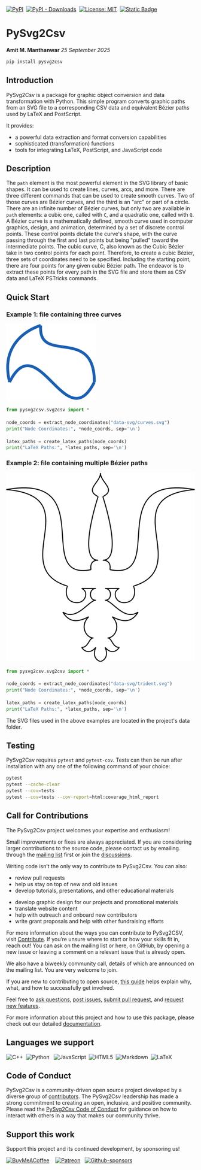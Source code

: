 [![PyPI](https://img.shields.io/pypi/v/pysvg2csv)](https://pypi.org/project/PySvg2Csv/)&nbsp;
[![PyPI - Downloads](https://img.shields.io/pypi/dm/pysvg2csv)](https://pypistats.org/packages/pysvg2csv)&nbsp;
[![License: MIT](https://img.shields.io/badge/License-MIT-maroon.svg)](https://opensource.org/licenses/MIT)&nbsp;
[![Static Badge](https://img.shields.io/badge/Test-Passing-teal)](https://github.com/manthanwar/PySvg2Csv)&nbsp;

<!-- [![GitHub Downloads (all assets, all releases)](https://img.shields.io/github/downloads/manthanwar/PySvg2Csv/total?logo=github)](https://github.com/manthanwar/PySvg2Csv)&nbsp; -->
<!-- [![GitHub repo size](https://img.shields.io/github/repo-size/manthanwar/PySvg2Csv?&color=purple&logo=github)](https://github.com/manthanwar/PySvg2Csv)&nbsp; -->

# PySvg2Csv

**Amit M. Manthanwar** _25 September 2025_

```sh
pip install pysvg2csv
```

## Introduction

PySvg2Csv is a package for graphic object conversion and data transformation with Python. This simple program converts graphic paths from an SVG file to a corresponding CSV data and equivalent Bézier paths used by LaTeX and PostScript.

It provides:

- a powerful data extraction and format conversion capabilities
- sophisticated (transformation) functions
- tools for integrating LaTeX, PostScript, and JavaScript  code

## Description

The `path` element is the most powerful element in the SVG library of basic shapes. It can be used to create lines, curves, arcs, and more. There are three different commands that can be used to create smooth curves. Two of those curves are Bézier curves, and the third is an "arc" or part of a circle. There are an infinite number of Bézier curves, but only two are available in `path` elements: a cubic one, called with `C`, and a quadratic one, called with `Q`. A Bézier curve is a mathematically defined, smooth curve used in computer graphics, design, and animation, determined by a set of discrete control points. These control points dictate the curve's shape, with the curve passing through the first and last points but being "pulled" toward the intermediate points. The cubic curve, C, also known as the Cubic Bézier take in two control points for each point. Therefore, to create a cubic Bézier, three sets of coordinates need to be specified. Including the starting point, there are four points for any given cubic Bézier path. The endeavor is to extract these points for every path in the SVG file and store them as CSV data and LaTeX PSTricks commands.

## Quick Start

### Example 1: file containing three curves

[![Simple Curves](data/curves.svg)](![data/curves.svg](https://raw.githubusercontent.com/manthanwar/PySvg2Csv/refs/heads/main/data/curves.svg))


```python
from pysvg2csv.svg2csv import *

node_coords = extract_node_coordinates("data-svg/curves.svg")
print("Node Coordinates:", *node_coords, sep='\n')

latex_paths = create_latex_paths(node_coords)
print("LaTeX Paths:", *latex_paths, sep='\n')
```

### Example 2: file containing multiple Bézier paths

[![Trident](data/trident.svg)](https://raw.githubusercontent.com/manthanwar/PySvg2Csv/refs/heads/main/data/trident.svg)

```python
from pysvg2csv.svg2csv import *

node_coords = extract_node_coordinates("data-svg/trident.svg")
print("Node Coordinates:", *node_coords, sep='\n')

latex_paths = create_latex_paths(node_coords)
print("LaTeX Paths:", *latex_paths, sep='\n')
```

The SVG files used in the above examples are located in the project's data folder.

## Testing

PySvg2Csv requires `pytest` and `pytest-cov`.  Tests can then be run after installation with any one of the following command of your choice:

```sh
pytest
pytest --cache-clear
pytest --cov=tests
pytest --cov=tests --cov-report=html:coverage_html_report
```

## Call for Contributions

The PySvg2Csv project welcomes your expertise and enthusiasm!

Small improvements or fixes are always appreciated. If you are considering larger contributions
to the source code, please contact us by emailing.
 through the [mailing
list](https://mail.python.org/archives/list/python-list@python.org/) first or join the [discussions](https://github.com/manthanwar/PySvg2Csv/discussions).

<!-- (https://mail.python.org/mailman/listinfo/PySvg2Csv-discussion) -->

Writing code isn’t the only way to contribute to PySvg2Csv. You can also:

- review pull requests
- help us stay on top of new and old issues
- develop tutorials, presentations, and other educational materials
<!-- - maintain and improve [our website](https://github.com/manthawnar/PySvg2Csv.org) -->
- develop graphic design for our projects and promotional materials
- translate website content
- help with outreach and onboard new contributors
- write grant proposals and help with other fundraising efforts

For more information about the ways you can contribute to PySvg2CSV, visit [Contribute](CONTRIBUTING.md). If you’re unsure where to start or how your skills fit in, reach out! You can ask on the mailing list or here, on GitHub, by opening a new issue or leaving a comment on a relevant issue that is already open.

<!-- Our preferred channels of communication are all public, but if you’d like to speak to us in private first, contact our community coordinators at
<PySvg2Csv-team@googlegroups.com> or on Slack (write <PySvg2Csv-team@googlegroups.com> for
an invitation). -->

We also have a biweekly community call, details of which are announced on the mailing list. You are very welcome to join.

If you are new to contributing to open source, [this
guide](https://opensource.guide/how-to-contribute/) helps explain why, what, and how to successfully get involved.

Feel free to [ask questions](https://github.com/manthanwar/PySvg2Csv/discussions), [post issues](https://github.com/manthanwar/PySvg2Csv/issues), [submit pull request](https://github.com/manthanwar/PySvg2Csv/pulls), and [request new features](https://github.com/manthanwar/PySvg2Csv/discussions/categories/ideas).

For more information about this project and how to use this package, please check out our detailed [documentation](README.md).

## Languages we support

![C++](https://img.shields.io/badge/c++-%2300599C.svg?style=for-the-badge&logo=c%2B%2B&logoColor=white)&nbsp;
![Python](https://img.shields.io/badge/python-3670A0?style=for-the-badge&logo=python&logoColor=ffdd54) &nbsp;
![JavaScript](https://img.shields.io/badge/javascript-%23323330.svg?style=for-the-badge&logo=javascript&logoColor=%23F7DF1E)&nbsp;
![HTML5](https://img.shields.io/badge/html5-%23E34F26.svg?style=for-the-badge&logo=html5&logoColor=white)&nbsp;
![Markdown](https://img.shields.io/badge/markdown-%23000000.svg?style=for-the-badge&logo=markdown&logoColor=white)&nbsp;
![LaTeX](https://img.shields.io/badge/latex-%23008080.svg?style=for-the-badge&logo=latex&logoColor=white)

## Code of Conduct

PySvg2Csv is a community-driven open source project developed by a diverse group of
[contributors](CONTRIBUTING.md). The PySvg2Csv leadership has made a strong
commitment to creating an open, inclusive, and positive community. Please read the
[PySvg2Csv Code of Conduct](CODE_OF_CONDUCT.md) for guidance on how to interact with others in a way that makes our community thrive.

## Support this work

Support this project and its continued development, by sponsoring us!

[![BuyMeACoffee](https://img.shields.io/badge/Buy%20Me%20a%20Coffee-ffdd00?style=for-the-badge&logo=buy-me-a-coffee&logoColor=black)](https://buymeacoffee.com/manthanwar)
&nbsp;&nbsp;
[![Patreon](https://img.shields.io/badge/Patreon-F96854?style=for-the-badge&logo=patreon&logoColor=white)](https://patreon.com/manthanwar)&nbsp;&nbsp;
[![Github-sponsors](https://img.shields.io/badge/sponsor-30363D?style=for-the-badge&logo=GitHub&logoColor=#EA4AAA)](https://github.com/sponsors/manthanwar)
